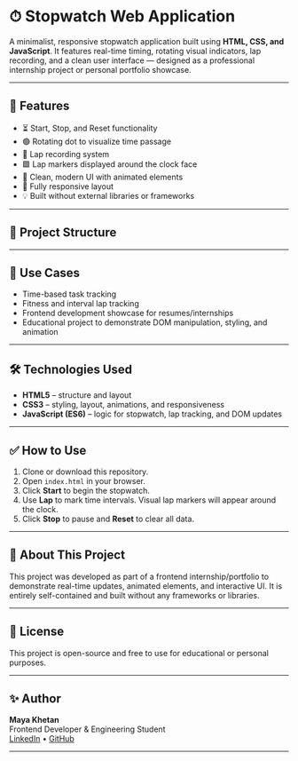 # ⏱ Stopwatch Web Application

A minimalist, responsive stopwatch application built using **HTML, CSS, and JavaScript**. It features real-time timing, rotating visual indicators, lap recording, and a clean user interface — designed as a professional internship project or personal portfolio showcase.

---

## 🔧 Features

- ⏳ Start, Stop, and Reset functionality
- 🟢 Rotating dot to visualize time passage
- 📍 Lap recording system
- 🟩 Lap markers displayed around the clock face
- 🧠 Clean, modern UI with animated elements
- 📱 Fully responsive layout
- 💡 Built without external libraries or frameworks

---

## 📁 Project Structure

---

## 🎯 Use Cases

- Time-based task tracking
- Fitness and interval lap tracking
- Frontend development showcase for resumes/internships
- Educational project to demonstrate DOM manipulation, styling, and animation

---

## 🛠️ Technologies Used

- **HTML5** – structure and layout
- **CSS3** – styling, layout, animations, and responsiveness
- **JavaScript (ES6)** – logic for stopwatch, lap tracking, and DOM updates

---

## ✅ How to Use

1. Clone or download this repository.
2. Open `index.html` in your browser.
3. Click **Start** to begin the stopwatch.
4. Use **Lap** to mark time intervals. Visual lap markers will appear around the clock.
5. Click **Stop** to pause and **Reset** to clear all data.

---

## 💼 About This Project

This project was developed as part of a frontend internship/portfolio to demonstrate real-time updates, animated elements, and interactive UI. It is entirely self-contained and built without any frameworks or libraries.

---

## 📄 License

This project is open-source and free to use for educational or personal purposes.

---

## ✨ Author

**Maya Khetan**  
Frontend Developer & Engineering Student  
[LinkedIn](https://www.linkedin.com/in/yourprofile) • [GitHub](https://github.com/yourusername)

---

